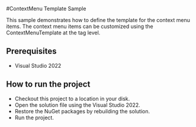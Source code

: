 #ContextMenu Template Sample

This sample demonstrates how to define the template for the context menu items. The context menu items can be customized using the ContextMenuTemplate at the tag level.



## Prerequisites

* Visual Studio 2022

## How to run the project

* Checkout this project to a location in your disk.
* Open the solution file using the Visual Studio 2022.
* Restore the NuGet packages by rebuilding the solution.
* Run the project.
